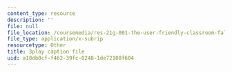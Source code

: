 ```yaml
---
content_type: resource
description: ''
file: null
file_location: /coursemedia/res-21g-001-the-user-friendly-classroom-fall-2020/a18db0cff46239fc02481de72108f604_94YsseQIXq0.srt
file_type: application/x-subrip
resourcetype: Other
title: 3play caption file
uid: a18db0cf-f462-39fc-0248-1de72108f604
---
```

